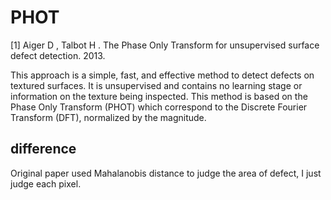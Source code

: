 # PHOT
[1] Aiger D ,  Talbot H . The Phase Only Transform for unsupervised surface defect detection.  2013.

This approach is a simple, fast, and effective method to detect defects on textured surfaces. It is unsupervised and contains no learning stage or information on the
texture being inspected. This method is based on the Phase Only Transform (PHOT) which correspond to the Discrete Fourier Transform (DFT), normalized by the magnitude.

## difference
Original paper used Mahalanobis distance to judge the area of defect, I just judge each pixel.
